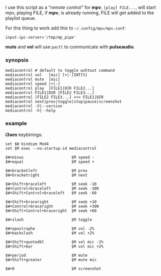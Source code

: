 I use this script as a *"remote control"* for **mpv**.
`[play] FILE...`, will start mpv, playing FILE, if **mpv**,
is already running, FILE will get added to the playlist queue.

For this thing to work add this to `~/.config/mpv/mpv.conf`:  
```text
input-ipc-server='/tmp/mp_pipe'
```

**mute** and **vol** will use `pactl` to communicate
with **pulseaudio**.

### synopsis

```text
mediacontrol # default to toggle wihtout command
mediacontrol vol   [mic] [+|-]INT[%]
mediacontrol mute  [mic]
mediacontrol speed [+|-]
mediacontrol play  [FILE1|DIR FILE2...]
mediacontrol FILE1|DIR [FILE2 FILE3...]
mediacontrol [FILE2 FILE3...] <<< FILE1|DIR
mediacontrol next|prev|toggle|stop|pause|screenshot
mediacontrol -V|--version
mediacontrol -h|--help
```

### example

**i3wm** keybinings:  
```
set $W bindsym Mod4
set $M exec --no-startup-id mediacontrol

$W+minus                     $M speed -
$W+equal                     $M speed +

$W+bracketleft               $M prev 
$W+bracketright              $M next

$W+Shift+braceleft           $M seek -10
$W+Control+braceleft         $M seek -300
$W+Shift+Control+braceleft   $M seek -60

$W+Shift+braceright          $M seek +10
$W+Control+braceright        $M seek +300
$W+Shift+Control+braceright  $M seek +60

$W+slash                     $M toggle

$W+apostrophe                $M vol -2%
$W+backslash                 $M vol +2%

$W+Shift+quotedbl            $M vol mic -2%
$W+Shift+bar                 $M vol mic +2%

$W+period                    $M mute
$W+Shift+greater             $M mute mic

$W+0                         $M screenshot
```

